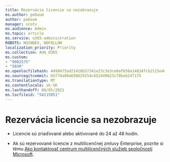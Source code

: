 ```yaml
---
title: Rezervácia licencie sa nezobrazuje
ms.author: pebaum
author: pebaum
manager: scotv
ms.audience: Admin
ms.topic: article
ms.service: o365-administration
ROBOTS: NOINDEX, NOFOLLOW
localization_priority: Priority
ms.collection: Adm_O365
ms.custom:
- "9002575"
- "5030"
ms.openlocfilehash: 4499475ad21418b57341e23c3e3ce0afb58a14834fcb2115e4dffc9881f1b6cf
ms.sourcegitcommit: b5f7da89a650d2915dc652449623c78be6247175
ms.translationtype: MT
ms.contentlocale: sk-SK
ms.lasthandoff: 08/05/2021
ms.locfileid: "54115051"
---
```

# <a name="license-reservation-does-not-show"></a>Rezervácia licencie sa nezobrazuje

- Licencie sú zriaďované alebo aktivované do 24 až 48 hodín.

- Ak sú rezervované licencie z multilicenčnej zmluvy Enterprise, pozrite si tému [Ako kontaktovať centrum multilicenčných služieb spoločnosti Microsoft](https://support.microsoft.com/help/4471406/how-to-contact-the-microsoft-volume-licensing-service-center).
